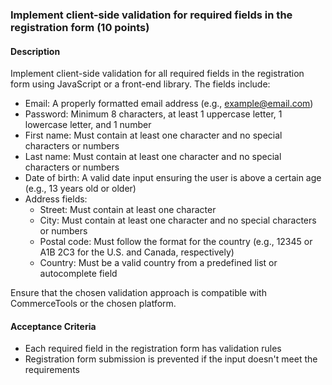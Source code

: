 ### Implement client-side validation for required fields in the registration form (10 points)

#### Description
Implement client-side validation for all required fields in the registration form using JavaScript or a front-end library. The fields include:
- Email: A properly formatted email address (e.g., example@email.com)
- Password: Minimum 8 characters, at least 1 uppercase letter, 1 lowercase letter, and 1 number
- First name: Must contain at least one character and no special characters or numbers
- Last name: Must contain at least one character and no special characters or numbers
- Date of birth: A valid date input ensuring the user is above a certain age (e.g., 13 years old or older)
- Address fields:
  - Street: Must contain at least one character
  - City: Must contain at least one character and no special characters or numbers
  - Postal code: Must follow the format for the country (e.g., 12345 or A1B 2C3 for the U.S. and Canada, respectively)
  - Country: Must be a valid country from a predefined list or autocomplete field

Ensure that the chosen validation approach is compatible with CommerceTools or the chosen platform.

#### Acceptance Criteria
- Each required field in the registration form has validation rules
- Registration form submission is prevented if the input doesn't meet the requirements